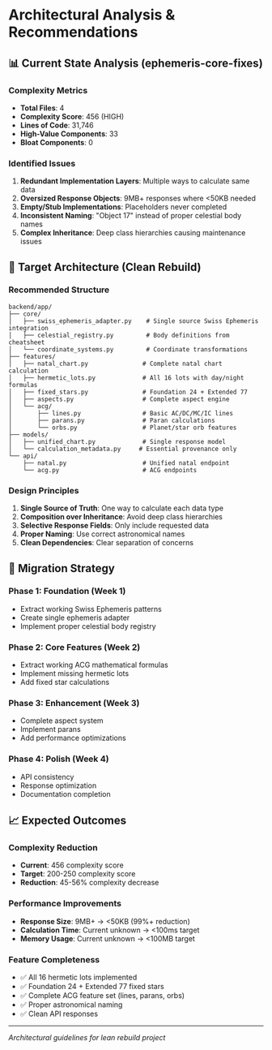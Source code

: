 # Architectural Analysis & Recommendations

## 📊 Current State Analysis (ephemeris-core-fixes)

### Complexity Metrics
- **Total Files**: 4
- **Complexity Score**: 456 (HIGH)
- **Lines of Code**: 31,746
- **High-Value Components**: 33
- **Bloat Components**: 0

### Identified Issues
1. **Redundant Implementation Layers**: Multiple ways to calculate same data
2. **Oversized Response Objects**: 9MB+ responses where <50KB needed  
3. **Empty/Stub Implementations**: Placeholders never completed
4. **Inconsistent Naming**: "Object 17" instead of proper celestial body names
5. **Complex Inheritance**: Deep class hierarchies causing maintenance issues

## 🎯 Target Architecture (Clean Rebuild)

### Recommended Structure
```
backend/app/
├── core/
│   ├── swiss_ephemeris_adapter.py    # Single source Swiss Ephemeris integration
│   ├── celestial_registry.py         # Body definitions from cheatsheet  
│   └── coordinate_systems.py         # Coordinate transformations
├── features/
│   ├── natal_chart.py               # Complete natal chart calculation
│   ├── hermetic_lots.py             # All 16 lots with day/night formulas
│   ├── fixed_stars.py               # Foundation 24 + Extended 77
│   ├── aspects.py                   # Complete aspect engine
│   └── acg/
│       ├── lines.py                 # Basic AC/DC/MC/IC lines  
│       ├── parans.py                # Paran calculations
│       └── orbs.py                  # Planet/star orb features
├── models/
│   ├── unified_chart.py             # Single response model
│   └── calculation_metadata.py     # Essential provenance only
└── api/
    ├── natal.py                     # Unified natal endpoint
    └── acg.py                       # ACG endpoints
```

### Design Principles
1. **Single Source of Truth**: One way to calculate each data type
2. **Composition over Inheritance**: Avoid deep class hierarchies  
3. **Selective Response Fields**: Only include requested data
4. **Proper Naming**: Use correct astronomical names
5. **Clean Dependencies**: Clear separation of concerns

## 🚀 Migration Strategy

### Phase 1: Foundation (Week 1)
- Extract working Swiss Ephemeris patterns
- Create single ephemeris adapter
- Implement proper celestial body registry

### Phase 2: Core Features (Week 2)  
- Extract working ACG mathematical formulas
- Implement missing hermetic lots
- Add fixed star calculations

### Phase 3: Enhancement (Week 3)
- Complete aspect system
- Implement parans
- Add performance optimizations

### Phase 4: Polish (Week 4)
- API consistency
- Response optimization  
- Documentation completion

## 📈 Expected Outcomes

### Complexity Reduction
- **Current**: 456 complexity score
- **Target**: 200-250 complexity score  
- **Reduction**: 45-56% complexity decrease

### Performance Improvements
- **Response Size**: 9MB+ → <50KB (99%+ reduction)
- **Calculation Time**: Current unknown → <100ms target
- **Memory Usage**: Current unknown → <100MB target

### Feature Completeness
- ✅ All 16 hermetic lots implemented
- ✅ Foundation 24 + Extended 77 fixed stars
- ✅ Complete ACG feature set (lines, parans, orbs)  
- ✅ Proper astronomical naming
- ✅ Clean API responses

---
*Architectural guidelines for lean rebuild project*
